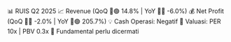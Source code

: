 📊 RUIS Q2 2025
📈 Revenue (QoQ 🔼🟢 14.8% | YoY 🔻🔴 -6.0%)
💰 Net Profit (QoQ 🔻🔴 -2.0% | YoY 🔼🟢 205.7%)
💡 Cash Operasi: Negatif
🧮 Valuasi: PER 10x | PBV 0.3x
🧱 Fundamental perlu dicermati
